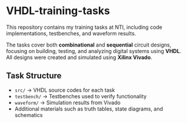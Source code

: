 # VHDL-training-tasks
This repository contains my training tasks at NTI, including code implementations, testbenches, and waveform results.  

The tasks cover both **combinational** and **sequential** circuit designs, focusing on building, testing, and analyzing digital systems using **VHDL**.  
All designs were created and simulated using **Xilinx Vivado**.

## Task Structure

- `src/` → VHDL source codes for each task  
- `testbench/` → Testbenches used to verify functionality  
- `waveform/` → Simulation results from Vivado  
- Additional materials such as truth tables, state diagrams, and schematics 
